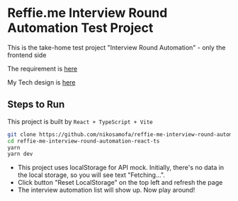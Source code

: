 # Reffie.me Interview Round Automation Test Project

This is the take-home test project "Interview Round Automation" - only the frontend side

The requirement is [here](./Take%20Home%20Interview%20-%20Frontend%20Engineer%20-%20version%20A.pdf)

My Tech design is [here](./TechDesign.md)

## Steps to Run

This project is built by `React + TypeScript + Vite`

```bash
git clone https://github.com/nikosamofa/reffie-me-interview-round-automation-react-ts.git
cd reffie-me-interview-round-automation-react-ts
yarn
yarn dev
```

- This project uses localStorage for API mock. Initially, there's no data in the local storage, so you will see text "Fetching...".
- Click button "Reset LocalStorage" on the top left and refresh the page
- The interview automation list will show up. Now play around!
